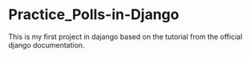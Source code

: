 # Practice_Polls-in-Django
This is my first project in dajango based on the tutorial from the official django documentation.
